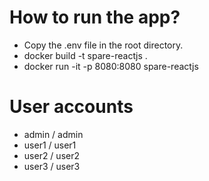 # How to run the app?

* Copy the .env file in the root directory.
* docker build -t spare-reactjs .
* docker run -it -p 8080:8080 spare-reactjs

# User accounts
* admin / admin
* user1 / user1
* user2 / user2
* user3 / user3
